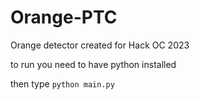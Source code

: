# Orange-PTC
Orange detector created for Hack OC 2023

to run you need to have python installed

then type `python main.py`
